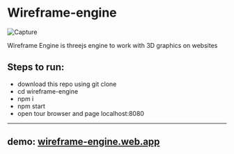 # Wireframe-engine
![Capture](https://user-images.githubusercontent.com/51119083/216012085-dd181f91-c5f1-41ab-9c96-08aac8feb16c.PNG)

Wireframe Engine is threejs engine to work with 3D graphics on websites
## Steps to run:
 - download this repo using git clone
 - cd wireframe-engine
 - npm i
 - npm start
 - open tour browser and page localhost:8080
-----
## demo:  [wireframe-engine.web.app](https://wireframe-engine.web.app)
